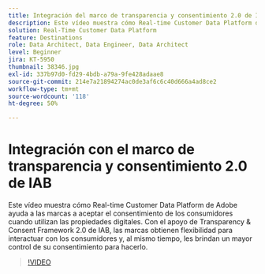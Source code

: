 ```yaml
---
title: Integración del marco de transparencia y consentimiento 2.0 de IAB con Adobe Real-time Customer Data Platform
description: Este vídeo muestra cómo Real-time Customer Data Platform de Adobe ayuda a las marcas a aceptar el consentimiento de los consumidores cuando utilizan las propiedades digitales. Con el apoyo de Transparency & Consent Framework 2.0 de IAB, las marcas obtienen flexibilidad para interactuar con los consumidores y, al mismo tiempo, les brindan un mayor control de su consentimiento para hacerlo.
solution: Real-Time Customer Data Platform
feature: Destinations
role: Data Architect, Data Engineer, Data Architect
level: Beginner
jira: KT-5950
thumbnail: 38346.jpg
exl-id: 337b97d0-fd29-4bdb-a79a-9fe428adaae8
source-git-commit: 214e7a21894274ac0de3af6c6c40d666a4ad8ce2
workflow-type: tm+mt
source-wordcount: '118'
ht-degree: 50%

---
```


# Integración con el marco de transparencia y consentimiento 2.0 de IAB

Este vídeo muestra cómo Real-time Customer Data Platform de Adobe ayuda a las marcas a aceptar el consentimiento de los consumidores cuando utilizan las propiedades digitales. Con el apoyo de Transparency &amp; Consent Framework 2.0 de IAB, las marcas obtienen flexibilidad para interactuar con los consumidores y, al mismo tiempo, les brindan un mayor control de su consentimiento para hacerlo.

>[!VIDEO](https://video.tv.adobe.com/v/38346?quality=12&learn=on)
